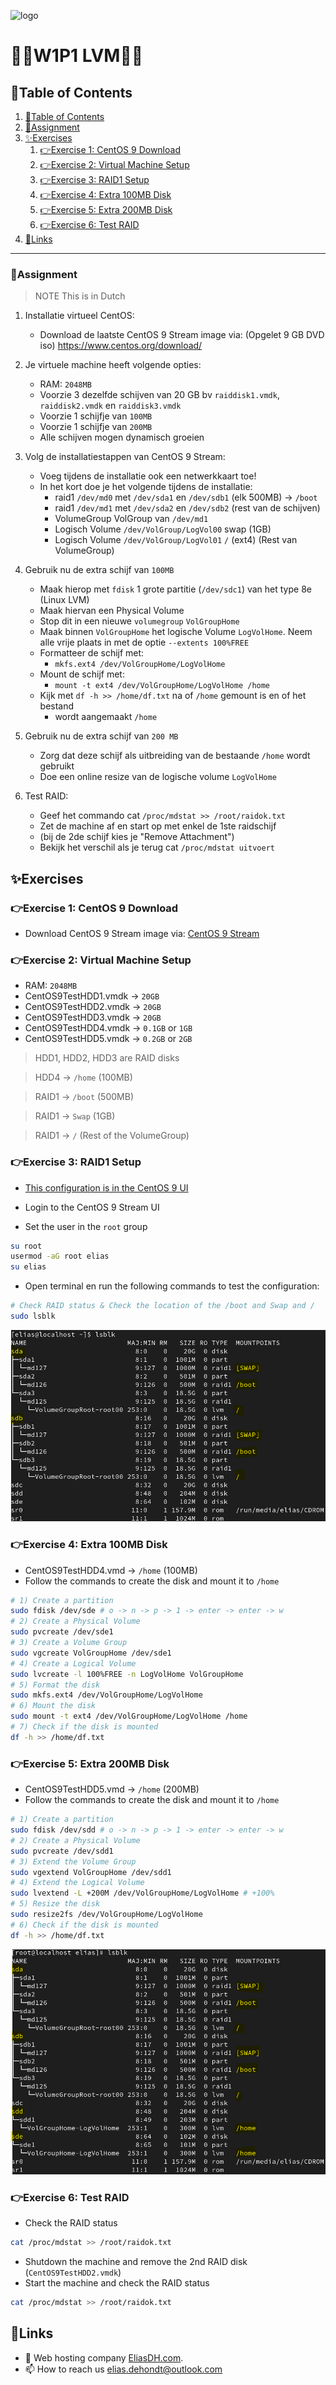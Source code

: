 ![logo](https://eliasdh.com/assets/media/images/logo-github.png)
# 💙🤍W1P1 LVM🤍💙

## 📘Table of Contents

1. [📘Table of Contents](#📘table-of-contents)
2. [📝Assignment](#📝assignment)
3. [✨Exercises](#✨exercises)
    1. [👉Exercise 1: CentOS 9 Download](#👉exercise-1-centos-9-download)
    2. [👉Exercise 2: Virtual Machine Setup](#👉exercise-2-virtual-machine-setup)
    3. [👉Exercise 3: RAID1 Setup](#👉exercise-3-raid1-setup)
    4. [👉Exercise 4: Extra 100MB Disk](#👉exercise-4-extra-100mb-disk)
    5. [👉Exercise 5: Extra 200MB Disk](#👉exercise-5-extra-200mb-disk)
    6. [👉Exercise 6: Test RAID](#👉exercise-6-test-raid)
4. [🔗Links](#🔗links)

---

### 📝Assignment 
> NOTE This is in Dutch

1. Installatie virtueel CentOS:
    - Download de laatste CentOS 9 Stream image via: (Opgelet 9 GB DVD iso) https://www.centos.org/download/

2. Je virtuele machine heeft volgende opties:
    - RAM: `2048MB`
    - Voorzie 3 dezelfde schijven van 20 GB bv `raiddisk1.vmdk`, `raiddisk2.vmdk` en `raiddisk3.vmdk`
    - Voorzie 1 schijfje van `100MB`
    - Voorzie 1 schijfje van `200MB`
    - Alle schijven mogen dynamisch groeien

3. Volg de installatiestappen van CentOS 9 Stream:
    - Voeg tijdens de installatie ook een netwerkkaart toe!
    - In het kort doe je het volgende tijdens de installatie:
        - raid1 `/dev/md0` met `/dev/sda1` en `/dev/sdb1` (elk 500MB) -> `/boot`
        - raid1 `/dev/md1` met `/dev/sda2` en `/dev/sdb2` (rest van de schijven)
        - VolumeGroup VolGroup van `/dev/md1`
        - Logisch Volume `/dev/VolGroup/LogVol00` swap (1GB)
        - Logisch Volume `/dev/VolGroup/LogVol01` `/` (ext4) (Rest van VolumeGroup)

4. Gebruik nu de extra schijf van `100MB`
    - Maak hierop met `fdisk` 1 grote partitie (`/dev/sdc1`) van het type 8e (Linux LVM)
    - Maak hiervan een Physical Volume
    - Stop dit in een nieuwe `volumegroup` `VolGroupHome`
    - Maak binnen `VolGroupHome` het logische Volume `LogVolHome`. Neem alle vrije plaats in met de optie `--extents 100%FREE`
    - Formatteer de schijf met:
        - `mkfs.ext4 /dev/VolGroupHome/LogVolHome`
    - Mount de schijf met:
        - `mount -t ext4 /dev/VolGroupHome/LogVolHome /home`
    - Kijk met `df -h >> /home/df.txt` na of `/home` gemount is en of het bestand
        - wordt aangemaakt `/home`

5. Gebruik nu de extra schijf van `200 MB`
    - Zorg dat deze schijf als uitbreiding van de bestaande `/home` wordt gebruikt
    - Doe een online resize van de logische volume `LogVolHome`

6. Test RAID:
    - Geef het commando cat `/proc/mdstat >> /root/raidok.txt`
    - Zet de machine af en start op met enkel de 1ste raidschijf
    - (bij de 2de schijf kies je "Remove Attachment")
    - Bekijk het verschil als je terug cat `/proc/mdstat uitvoert`

## ✨Exercises

### 👉Exercise 1: CentOS 9 Download

- Download CentOS 9 Stream image via: [CentOS 9 Stream](https://mirrors.centos.org/mirrorlist?path=/9-stream/BaseOS/x86_64/iso/CentOS-Stream-9-latest-x86_64-dvd1.iso&redirect=1&protocol=https)


### 👉Exercise 2: Virtual Machine Setup

- RAM: `2048MB`
- CentOS9TestHDD1.vmdk -> `20GB`
- CentOS9TestHDD2.vmdk -> `20GB`
- CentOS9TestHDD3.vmdk -> `20GB`
- CentOS9TestHDD4.vmdk -> `0.1GB` or `1GB`
- CentOS9TestHDD5.vmdk -> `0.2GB` or `2GB`

> HDD1, HDD2, HDD3 are RAID disks

> HDD4 -> `/home` (100MB)

> RAID1 -> `/boot` (500MB)

> RAID1 -> `Swap` (1GB)

> RAID1 -> `/` (Rest of the VolumeGroup)

### 👉Exercise 3: RAID1 Setup

- [This configuration is in the CentOS 9 UI](https://www.youtube.com/watch?v=4p2TH7Fwvqs)

- Login to the CentOS 9 Stream UI
- Set the user in the `root` group
```bash
su root
usermod -aG root elias
su elias
```
- Open terminal en run the following commands to test the configuration:
```bash
# Check RAID status & Check the location of the /boot and Swap and /
sudo lsblk
```

![Image](/Images/W1P1-LVM-1.png)

### 👉Exercise 4: Extra 100MB Disk

- CentOS9TestHDD4.vmd -> `/home` (100MB)
- Follow the commands to create the disk and mount it to `/home`
```bash
# 1) Create a partition
sudo fdisk /dev/sde # o -> n -> p -> 1 -> enter -> enter -> w
# 2) Create a Physical Volume
sudo pvcreate /dev/sde1
# 3) Create a Volume Group
sudo vgcreate VolGroupHome /dev/sde1
# 4) Create a Logical Volume
sudo lvcreate -l 100%FREE -n LogVolHome VolGroupHome
# 5) Format the disk
sudo mkfs.ext4 /dev/VolGroupHome/LogVolHome
# 6) Mount the disk
sudo mount -t ext4 /dev/VolGroupHome/LogVolHome /home
# 7) Check if the disk is mounted
df -h >> /home/df.txt
```

### 👉Exercise 5: Extra 200MB Disk

- CentOS9TestHDD5.vmd -> `/home` (200MB)
- Follow the commands to create the disk and mount it to `/home`
```bash
# 1) Create a partition
sudo fdisk /dev/sdd # o -> n -> p -> 1 -> enter -> enter -> w
# 2) Create a Physical Volume
sudo pvcreate /dev/sdd1
# 3) Extend the Volume Group
sudo vgextend VolGroupHome /dev/sdd1
# 4) Extend the Logical Volume
sudo lvextend -L +200M /dev/VolGroupHome/LogVolHome # +100%
# 5) Resize the disk
sudo resize2fs /dev/VolGroupHome/LogVolHome
# 6) Check if the disk is mounted
df -h >> /home/df.txt
```

![Image](/Images/W1P1-LVM-2.png)

### 👉Exercise 6: Test RAID

- Check the RAID status
```bash
cat /proc/mdstat >> /root/raidok.txt
```

- Shutdown the machine and remove the 2nd RAID disk (`CentOS9TestHDD2.vmdk`)
- Start the machine and check the RAID status
```bash
cat /proc/mdstat >> /root/raidok.txt
```

## 🔗Links
- 👯 Web hosting company [EliasDH.com](https://eliasdh.com).
- 📫 How to reach us elias.dehondt@outlook.com